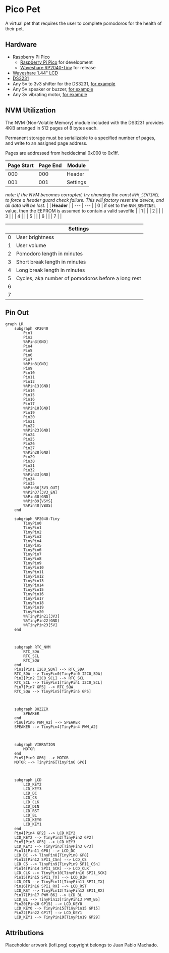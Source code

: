 # Pico Pet
A virtual pet that requires the user to complete pomodoros for the health of their pet.

## Hardware
- Raspberry Pi Pico
    - [Raspberry Pi Pico](https://www.raspberrypi.com/products/raspberry-pi-pico/) for development
    - [Waveshare RP2040-Tiny](https://www.waveshare.com/rp2040-tiny.htm) for release
- [Waveshare 1.44" LCD](https://www.waveshare.com/pico-lcd-1.44.htm)
- [DS3231](https://www.amazon.com/dp/B09KPC8JZQ/)
- Any 5v to 3v3 shifter for the DS3231, [for example](https://www.amazon.com/dp/B07LG646VS/)
- Any 5v speaker or buzzer, [for example](https://www.amazon.com/dp/B07P6X9YX7/)
- Any 3v vibrating motor, [for example](https://www.amazon.com/dp/B073YFR5WR)

## NVM Utilization
The NVM (Non-Volatile Memory) module included with the DS3231 provides 4KiB arranged in 512 pages of 8 bytes each.

Permanent storage must be serializable to a specified number of pages, and write to an assigned page address.

Pages are addressed from hexidecimal 0x000 to 0x1ff.

| Page Start | Page End | Module |
| --- | --- | --- |
| 000 | 000 | Header |
| 001 | 001 | Settings |

*note: If the NVM becomes corrupted, try changing the const `NVM_SENTINEL` to force a header guard check failure. This will factory reset the device, and all data will be lost.*
|  | **Header** |
| --- | --- |
| 0 | if set to the `NVM_SENTINEL` value, then the EEPROM is assumed to contain a valid savefile |
| 1 |  |
| 2 |  |
| 3 |  |
| 4 |  |
| 5 |  |
| 6 |  |
| 7 |  |

|  | **Settings** |
| --- | --- |
| 0 | User brightness | 
| 1 | User volume |
| 2 | Pomodoro length in minutes |
| 3 | Short break length in minutes |
| 4 | Long break length in minutes |
| 5 | Cycles, aka number of pomodoros before a long rest |
| 6 |  |
| 7 |  |


## Pin Out

```mermaid
graph LR
    subgraph RP2040
        Pin1
        Pin2
        %%Pin3[GND]
        Pin4
        Pin5
        Pin6
        Pin7
        %%Pin8[GND]
        Pin9
        Pin10
        Pin11
        Pin12
        %%Pin13[GND]
        Pin14
        Pin15
        Pin16
        Pin17
        %%Pin18[GND]
        Pin19
        Pin20
        Pin21
        Pin22
        %%Pin23[GND]
        Pin24
        Pin25
        Pin26
        Pin27
        %%Pin28[GND]
        Pin29
        Pin30
        Pin31
        Pin32
        %%Pin33[GND]
        Pin34
        Pin35
        %%Pin36[3V3_OUT]
        %%Pin37[3V3_EN]
        %%Pin38[GND]
        %%Pin39[VSYS]
        %%Pin40[VBUS]
    end

    subgraph RP2040-Tiny
        TinyPin0
        TinyPin1
        TinyPin2
        TinyPin3
        TinyPin4
        TinyPin5
        TinyPin6
        TinyPin7
        TinyPin8
        TinyPin9
        TinyPin10
        TinyPin11
        TinyPin12
        TinyPin13
        TinyPin14
        TinyPin15
        TinyPin16
        TinyPin17
        TinyPin18
        TinyPin19
        TinyPin20
        %%TinyPin21[3V3]
        %%TinyPin22[GND]
        %%TinyPin23[5V]
    end



    subgraph RTC_NVM
        RTC_SDA
        RTC_SCL
        RTC_SQW
    end
    Pin1[Pin1 I2C0_SDA] --> RTC_SDA
    RTC_SDA --> TinyPin0[TinyPin0 I2C0_SDA]
    Pin2[Pin2 I2C0_SCL] --> RTC_SCL
    RTC_SCL --> TinyPin1[TinyPin1 I2C0_SCL]
    Pin7[Pin7 GP5] --> RTC_SQW
    RTC_SQW --> TinyPin5[TinyPin5 GP5]



    subgraph BUZZER
        SPEAKER
    end
    Pin6[Pin6 PWM_A2] --> SPEAKER
    SPEAKER --> TinyPin4[TinyPin4 PWM_A2]



    subgraph VIBRATION
        MOTOR
    end
    Pin9[Pin9 GP6] --> MOTOR
    MOTOR --> TinyPin6[TinyPin6 GP6]



    subgraph LCD
        LCD_KEY2
        LCD_KEY3
        LCD_DC
        LCD_CS
        LCD_CLK
        LCD_DIN
        LCD_RST
        LCD_BL
        LCD_KEY0
        LCD_KEY1
    end
    Pin4[Pin4 GP2] --> LCD_KEY2
    LCD_KEY2 --> TinyPin2[TinyPin2 GP2]
    Pin5[Pin5 GP3] --> LCD_KEY3
    LCD_KEY3 --> TinyPin3[TinyPin3 GP3]
    Pin11[Pin11 GP8] --> LCD_DC
    LCD_DC --> TinyPin8[TinyPin8 GP8]
    Pin12[Pin12 SPI1_CSn] --> LCD_CS
    LCD_CS --> TinyPin9[TinyPin9 SPI1_CSn]
    Pin14[Pin14 SPI1_SCK] --> LCD_CLK
    LCD_CLK --> TinyPin10[TinyPin10 SPI1_SCK]
    Pin15[Pin15 SPI1_TX] --> LCD_DIN
    LCD_DIN --> TinyPin11[TinyPin11 SPI1_TX]
    Pin16[Pin16 SPI1_RX] --> LCD_RST
    LCD_RST --> TinyPin12[TinyPin12 SPI1_RX]
    Pin17[Pin17 PWM_B6] --> LCD_BL
    LCD_BL --> TinyPin13[TinyPin13 PWM_B6]
    Pin20[Pin20 GP15] --> LCD_KEY0
    LCD_KEY0 --> TinyPin15[TinyPin15 GP15]
    Pin22[Pin22 GP17] --> LCD_KEY1
    LCD_KEY1 --> TinyPin19[TinyPin19 GP29]
```

## Attributions
Placeholder artwork (lofi.png) copyright belongs to Juan Pablo Machado.

